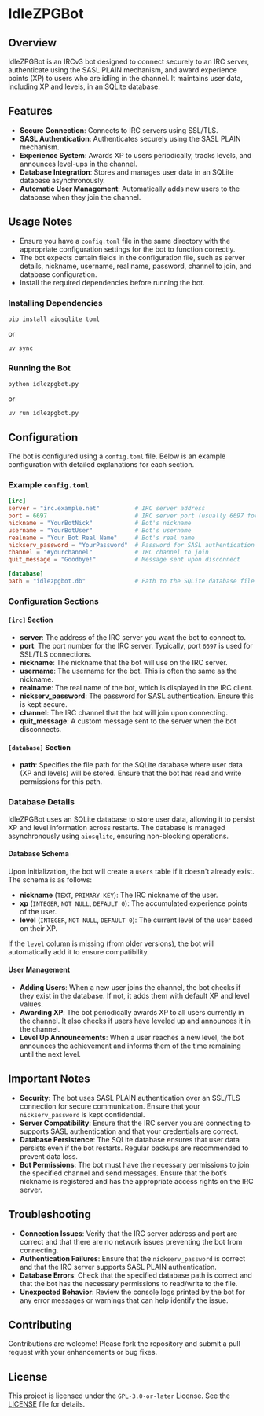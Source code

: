 # IdleZPGBot

## Overview

IdleZPGBot is an IRCv3 bot designed to connect securely to an IRC server, authenticate using the SASL PLAIN mechanism,
and award experience points (XP) to users who are idling in the channel. It maintains user data, including XP and
levels, in an SQLite database.

## Features

- **Secure Connection**: Connects to IRC servers using SSL/TLS.
- **SASL Authentication**: Authenticates securely using the SASL PLAIN mechanism.
- **Experience System**: Awards XP to users periodically, tracks levels, and announces level-ups in the channel.
- **Database Integration**: Stores and manages user data in an SQLite database asynchronously.
- **Automatic User Management**: Automatically adds new users to the database when they join the channel.

## Usage Notes

- Ensure you have a `config.toml` file in the same directory with the appropriate configuration settings for the bot
to function correctly.
- The bot expects certain fields in the configuration file, such as server details, nickname, username, real name,
password, channel to join, and database configuration.
- Install the required dependencies before running the bot.

### Installing Dependencies

```shell
pip install aiosqlite toml
```

or

```shell
uv sync
```

### Running the Bot

```shell
python idlezpgbot.py
```

or

```shell
uv run idlezpgbot.py
```

## Configuration

The bot is configured using a `config.toml` file. Below is an example configuration with detailed explanations for
each section.

### Example `config.toml`

```toml
[irc]
server = "irc.example.net"          # IRC server address
port = 6697                         # IRC server port (usually 6697 for SSL)
nickname = "YourBotNick"            # Bot's nickname
username = "YourBotUser"            # Bot's username
realname = "Your Bot Real Name"     # Bot's real name
nickserv_password = "YourPassword"  # Password for SASL authentication
channel = "#yourchannel"            # IRC channel to join
quit_message = "Goodbye!"           # Message sent upon disconnect

[database]
path = "idlezpgbot.db"              # Path to the SQLite database file
```

### Configuration Sections

#### `[irc]` Section

- **server**: The address of the IRC server you want the bot to connect to.
- **port**: The port number for the IRC server. Typically, port `6697` is used for SSL/TLS connections.
- **nickname**: The nickname that the bot will use on the IRC server.
- **username**: The username for the bot. This is often the same as the nickname.
- **realname**: The real name of the bot, which is displayed in the IRC client.
- **nickserv_password**: The password for SASL authentication. Ensure this is kept secure.
- **channel**: The IRC channel that the bot will join upon connecting.
- **quit_message**: A custom message sent to the server when the bot disconnects.

#### `[database]` Section

- **path**: Specifies the file path for the SQLite database where user data (XP and levels) will be stored. Ensure
that the bot has read and write permissions for this path.

### Database Details

IdleZPGBot uses an SQLite database to store user data, allowing it to persist XP and level information across
restarts. The database is managed asynchronously using `aiosqlite`, ensuring non-blocking operations.

#### Database Schema

Upon initialization, the bot will create a `users` table if it doesn't already exist. The schema is as follows:

- **nickname** (`TEXT`, `PRIMARY KEY`): The IRC nickname of the user.
- **xp** (`INTEGER`, `NOT NULL`, `DEFAULT 0`): The accumulated experience points of the user.
- **level** (`INTEGER`, `NOT NULL`, `DEFAULT 0`): The current level of the user based on their XP.

If the `level` column is missing (from older versions), the bot will automatically add it to ensure compatibility.

#### User Management

- **Adding Users**: When a new user joins the channel, the bot checks if they exist in the database. If not, it adds
them with default XP and level values.
- **Awarding XP**: The bot periodically awards XP to all users currently in the channel. It also checks if users have
leveled up and announces it in the channel.
- **Level Up Announcements**: When a user reaches a new level, the bot announces the achievement and informs them of
the time remaining until the next level.

## Important Notes

- **Security**: The bot uses SASL PLAIN authentication over an SSL/TLS connection for secure communication. Ensure
that your `nickserv_password` is kept confidential.
- **Server Compatibility**: Ensure that the IRC server you are connecting to supports SASL authentication and that
your credentials are correct.
- **Database Persistence**: The SQLite database ensures that user data persists even if the bot restarts. Regular
backups are recommended to prevent data loss.
- **Bot Permissions**: The bot must have the necessary permissions to join the specified channel and send messages.
Ensure that the bot’s nickname is registered and has the appropriate access rights on the IRC server.

## Troubleshooting

- **Connection Issues**: Verify that the IRC server address and port are correct and that there are no network issues
preventing the bot from connecting.
- **Authentication Failures**: Ensure that the `nickserv_password` is correct and that the IRC server supports SASL
PLAIN authentication.
- **Database Errors**: Check that the specified database path is correct and that the bot has the necessary
permissions to read/write to the file.
- **Unexpected Behavior**: Review the console logs printed by the bot for any error messages or warnings that can help
identify the issue.

## Contributing

Contributions are welcome! Please fork the repository and submit a pull request with your enhancements or bug fixes.

## License

This project is licensed under the `GPL-3.0-or-later` License. See the [LICENSE](LICENSE) file for details.

